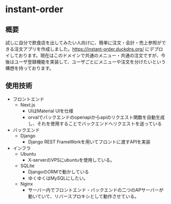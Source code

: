 # instant-order

## 概要

試しに自分で飲食店を出してみたい人向けに、簡単に注文・会計・売上参照ができる注文アプリを作成しました。https://instant-order.duckdns.org/ にデプロイしております。現在はこのドメインで共通のメニュー・共通の注文ですが、今後はユーザ登録機能を実装して、ユーザごとにメニューや注文を分けたいという構想を持っております。

## 使用技術

- フロントエンド
  - Next.js
    - UIはMaterial UIを仕様
    - orvalでバックエンドのopenapiからapiのリクエスト関数を自動生成し、それを使用することでバックエンドへリクエストを送っている
- バックエンド
  - Django
    - Django REST FrameWorkを用いてフロントに渡すAPIを実装
- インフラ
  - Ubuntu
    - X-serverのVPSにubuntuを使用している。
  - SQLite
    - DjangoのORMで動かしている
    - ゆくゆくはMySQLにしたい。
  - Nginx
    - サーバー内でフロントエンド・バックエンドの二つのAPサーバーが動いていて、リバースプロキシとして動作させている。

